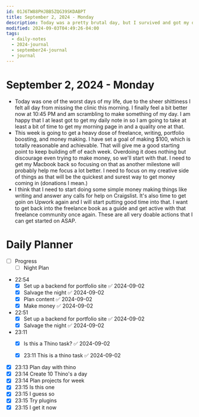 ```yaml
---
id: 01J6TW88PHJBB5ZQG39SKDABPT
title: September 2, 2024 - Monday
description: Today was a pretty brutal day, but I survived and got my daily note in.
modified: 2024-09-03T04:49:26-04:00
tags:
  - daily-notes
  - 2024-journal
  - september24-journal
  - journal
---
```

# September 2, 2024 - Monday
- Today was one of the worst days of my life, due to the sheer shittiness I felt all day from missing the clinic this morning. I finally feel a bit better now at 10:45 PM and am scrambling to make something of my day. I am happy that I at least got to get my daily note in so I am going to take at least a bit of time to get my morning page in and a quality one at that.
- This week is going to get a heavy dose of freelance, writing, portfolio boosting, and money making. I have set a goal of making $100, which is totally reasonable and achievable. That will give me a good starting point to keep building off of each week. Overdoing it does nothing but discourage even trying to make money, so we'll start with that. I need to get my Macbook back so focusing on that as another milestone will probably help me focus a lot better. I need to focus on my creative side of things as that will be the quickest and surest way to get money coming in (donations I mean.)
- I think that I need to start doing some simple money making things like writing and answer any calls for help on Craigslist. It's also time to get goin on Upwork again and I will start putting good time into that. I want to get back into the freelance book as a guide and get active with that freelance community once again. These are all very doable actions that I can get started on ASAP.


# Daily Planner
- [ ] Progress 
	- [ ] Night Plan
- 22:54 
	- [x] Set up a backend for portfolio site ✅ 2024-09-02
	- [x] Salvage the night ✅ 2024-09-02
	- [x] Plan content ✅ 2024-09-02
	- [x] Make money ✅ 2024-09-02
- 22:51 
	- [x] Set up a backend for portfolio site ✅ 2024-09-02
	- [x] Salvage the night ✅ 2024-09-02
- 23:11 
	- [x] Is this a Thino task? ✅ 2024-09-02
	 
	- [x] 23:11 This is a thino task ✅ 2024-09-02
- [x] 23:13 Plan day with thino
- [x] 23:14 Create 10 Thino's a day
- [x] 23:14 Plan projects for week
- [x] 23:15 Is this one
- [x] 23:15 I guess so
- [x] 23:15 Try plugins
- [x] 23:15 I get it now